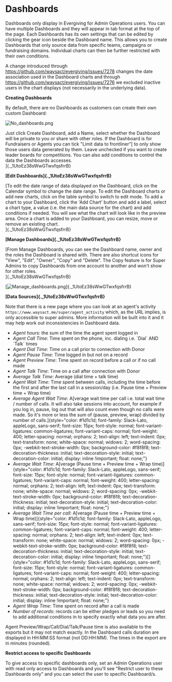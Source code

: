 # Dashboards

Dashboards only display in Evergiving for Admin Operations users. You
can have multiple Dashboards and they will appear in tab format at the
top of the page. Each Dashboards has its own settings that can be edited
by clicking the gear icon beside the Dashboard name. This allows you to
create Dashboards that only source data from specific teams, campaigns
or fundraising domains. Individual charts can then be further restricted
with their own conditions.

A change introduced through
<https://github.com/waysact/evergiving/issues/7278> changes the date
association used in the Dashboard charts and through
<https://github.com/waysact/evergiving/issues/7276> we excluded inactive
users in the chart displays (not necessarily in the underlying data). 

**Creating Dashboards**

By default, there are no Dashboards as customers can create their own
custom Dashboard:

![No_dashboards.png](https://support.waysact.com/hc/article_attachments/4405311788431/No_dashboards.png)

Just click Create Dashboard, add a Name, select whether the Dashboard
will be private to you or share with other roles. If the Dashboard is
for Fundraisers or Agents you can tick \"Limit data to frontliner\"[ to
only show those users data generated by them. Leave unchecked if you
want to create leader boards for competitions. You can also add
conditions to control the data the Dashboards accesses.\
]{._1UtoEz38sWwGTwxfqsfrrB}

**[Edit Dashboards]{._1UtoEz38sWwGTwxfqsfrrB}**

[To edit the date range of data displayed on the Dashboard, click on the
Calendar symbol to change the date range. To edit the Dashboard charts
or add new charts, click on the table symbol to switch to edit mode. To
add a chart to your Dashboard, click the \'Add Chart\' button and add a
label, select a chart type, a value (i.e. the main data source for the
chart) and add conditions if needed. You will see what the chart will
look like in the preview area. Once a chart is added to your Dashboard,
you can resize, move or remove an existing chart.\
]{._1UtoEz38sWwGTwxfqsfrrB}

**[Manage Dashboards]{._1UtoEz38sWwGTwxfqsfrrB}**

[From Manage Dashboards, you can see the Dashboard name, owner and the
roles the Dashboard is shared with. There are also shortcut icons for
\"View\", \"Edit\", \"Owner\", \"Copy\" and \"Delete\". The Copy feature
is for Super Admins to copy Dashboards from one account to another and
won\'t show for other roles.\
]{._1UtoEz38sWwGTwxfqsfrrB}

[![Manage_dashboards.png](https://support.waysact.com/hc/article_attachments/4405305063695/Manage_dashboards.png)]{._1UtoEz38sWwGTwxfqsfrrB}

**[Data Sources]{._1UtoEz38sWwGTwxfqsfrrB}**

Note that there is a new page where you can look at an agent\'s
activity  `https://www.waysact.me/super/agent_activity` which, as the
URL implies, is only accessible to super admins. More information will
be built into it and it may help work out inconsistencies in Dashboard
data.

-   *Agent hours:* the sum of the time the agent spent logged in
-   *Agent Call Time*: Time spent on the phone, inc. dialing i.e.
    \`Dial\` AND \`Talk\` times
-   *Agent Dial Time*: Time on a call prior to connection with Donor
-   *Agent Pause Time*: Time logged in but not on a record
-   *Agent Preview Time*: Time spent on record before a call or if no
    call made
-   *Agent Talk Time*: Time on a call after connection with Donor
-   *Average Talk Time*: Average (dial time + talk time)
-   *Agent Wait Time:* Time spent between calls, including the time
    before the first and after the last call in a session/day (i.e.
    Pause time + Preview time + Wrap time)
-   *Average Agent Wait Time*: A[verage wait time per call i.e. total
    wait time / number of calls. It will also take sessions into
    account, for example if you log in, pause, log out that will also
    count even though no calls were made. So it's more or less the sum
    of (pause, preview, wrap) divided by number of
    calls.]{style="color: #1d1c1d; font-family: Slack-Lato, appleLogo, sans-serif; font-size: 15px; font-style: normal; font-variant-ligatures: common-ligatures; font-variant-caps: normal; font-weight: 400; letter-spacing: normal; orphans: 2; text-align: left; text-indent: 0px; text-transform: none; white-space: normal; widows: 2; word-spacing: 0px; -webkit-text-stroke-width: 0px; background-color: #f8f8f8; text-decoration-thickness: initial; text-decoration-style: initial; text-decoration-color: initial; display: inline !important; float: none;"}
-   *Average Wait Time*: A[verage (Pause time + Preview time + Wrap
    time)]{style="color: #1d1c1d; font-family: Slack-Lato, appleLogo, sans-serif; font-size: 15px; font-style: normal; font-variant-ligatures: common-ligatures; font-variant-caps: normal; font-weight: 400; letter-spacing: normal; orphans: 2; text-align: left; text-indent: 0px; text-transform: none; white-space: normal; widows: 2; word-spacing: 0px; -webkit-text-stroke-width: 0px; background-color: #f8f8f8; text-decoration-thickness: initial; text-decoration-style: initial; text-decoration-color: initial; display: inline !important; float: none;"}
-   *Average Wait Time per call*: A[verage (Pause time + Preview time +
    Wrap
    time)]{style="color: #1d1c1d; font-family: Slack-Lato, appleLogo, sans-serif; font-size: 15px; font-style: normal; font-variant-ligatures: common-ligatures; font-variant-caps: normal; font-weight: 400; letter-spacing: normal; orphans: 2; text-align: left; text-indent: 0px; text-transform: none; white-space: normal; widows: 2; word-spacing: 0px; -webkit-text-stroke-width: 0px; background-color: #f8f8f8; text-decoration-thickness: initial; text-decoration-style: initial; text-decoration-color: initial; display: inline !important; float: none;"}[]{style="color: #1d1c1d; font-family: Slack-Lato, appleLogo, sans-serif; font-size: 15px; font-style: normal; font-variant-ligatures: common-ligatures; font-variant-caps: normal; font-weight: 400; letter-spacing: normal; orphans: 2; text-align: left; text-indent: 0px; text-transform: none; white-space: normal; widows: 2; word-spacing: 0px; -webkit-text-stroke-width: 0px; background-color: #f8f8f8; text-decoration-thickness: initial; text-decoration-style: initial; text-decoration-color: initial; display: inline !important; float: none;"}
-   *Agent Wrap Time*: Time spent on record after a call is made
-   *Number of records*: records can be either pledges or leads so you
    need to add additional conditions in to specify exactly what data
    you are after.

Agent Preview/Wrap/Call/Dial/Talk/Pause time is also available to the
exports but it may not match exactly. In the Dashboard calls duration
are displayed in HH:MM:SS format (not DD:HH:MM). The times in the export
are in minutes (rounded).

**Restrict access to specific Dashboards**

To give access to specific dashboards only, set an Admin Operations user
with read only access to Dashboards and you\'ll see \"Restrict user to
these Dashboards only\" and you can select the user to specific
Dashboard/s. 
